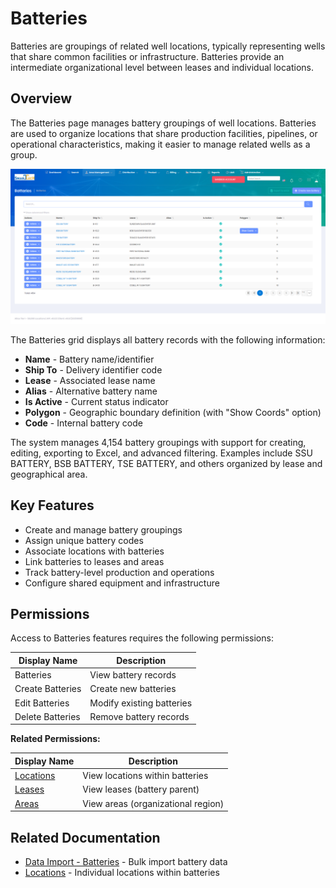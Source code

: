 # Batteries

Batteries are groupings of related well locations, typically representing wells that share common facilities or infrastructure. Batteries provide an intermediate organizational level between leases and individual locations.

## Overview

The Batteries page manages battery groupings of well locations. Batteries are used to organize locations that share production facilities, pipelines, or operational characteristics, making it easier to manage related wells as a group.

![Batteries List](../images/AreaManagement-Batteries.PNG)

The Batteries grid displays all battery records with the following information:
* **Name** - Battery name/identifier
* **Ship To** - Delivery identifier code
* **Lease** - Associated lease name
* **Alias** - Alternative battery name
* **Is Active** - Current status indicator
* **Polygon** - Geographic boundary definition (with "Show Coords" option)
* **Code** - Internal battery code

The system manages 4,154 battery groupings with support for creating, editing, exporting to Excel, and advanced filtering. Examples include SSU BATTERY, BSB BATTERY, TSE BATTERY, and others organized by lease and geographical area.

## Key Features

* Create and manage battery groupings
* Assign unique battery codes
* Associate locations with batteries
* Link batteries to leases and areas
* Track battery-level production and operations
* Configure shared equipment and infrastructure

## Permissions

Access to Batteries features requires the following permissions:

| Display Name | Description |
|--------------|-------------|
| Batteries | View battery records |
| Create Batteries | Create new batteries |
| Edit Batteries | Modify existing batteries |
| Delete Batteries | Remove battery records |

**Related Permissions:**

| Display Name | Description |
|--------------|-------------|
| [Locations](Locations.md) | View locations within batteries |
| [Leases](Leases.md) | View leases (battery parent) |
| [Areas](Areas.md) | View areas (organizational region) |

## Related Documentation

* [Data Import - Batteries](../Imports/Batteries.md) - Bulk import battery data
* [Locations](Locations.md) - Individual locations within batteries

